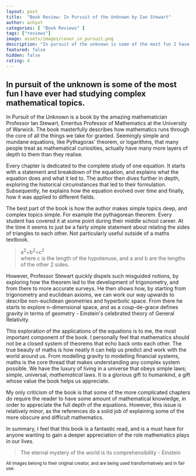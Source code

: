```yaml
---
layout: post
title:  "Book Review: In Pursuit of the Unknown by Ian Stewart"
author: achyut
categories: [ "Book Reviews" ]
tags: ["reviews"]
image: assets/images/cover_in_pursuit.png
description: "In pursuit of the unknown is some of the most fun I have ever had studying complex mathematical topics."
featured: false
hidden: false
rating: 4
---
```


## In pursuit of the unknown is some of the most fun I have ever had studying complex mathematical topics.

In Pursuit of the Unknown is a book by the amazing mathematician Professor Ian Stewart, Emeritus Professor of Mathematics at the University of Warwick. The book masterfully describes how mathematics runs through the core of all the things we take for granted. Seemingly simple and mundane equations, like Pythagoras' theorem, or logarithms, that many people treat as mathematical curiosities, actually have many more layers of depth to them than they realise.

Every chapter is dedicated to the complete study of one equation. It starts with a statement and breakdown of the equation, and explains what the equation does and what it led to. The author then dives further in depth, exploring the historical circumstances that led to their formulation. Subsequently, he explains how the equation evolved over time and finally, how it was applied to different fields. 

The best part of the book is how the author makes simple topics deep, and complex topics simple. For example the pythagorean theorem. Every student has covered it at some point during their middle school career. At the time it seems to just be a fairly simple statement about relating the sides of triangles to each other. Not particularly useful outside of a maths textbook. 

>a<sup>2</sup>+b<sup>2</sup>=c<sup>2</sup> <br>
where c is the length of the hypotenuse, and a and b are the lengths of the other 2 sides.

However, Professor Stewart quickly dispels such misguided notions, by exploring how the theorem led to the development of trigonometry, and from there to more accurate surveys. He then shows how, by starting from trigonometry and euclidean axioms, we can work our way upwards to describe non-euclidean geometries and hyperbolic space. From there he starts to explore n-dimensional space, and as a coup-de-grace defines gravity in terms of geometry - Einstein's celebrated theory of General Relativity. 

This exploration of the applications of the equations is to me, the most important component of the book. I personally feel that mathematics should not be a closed system of theorems that echo back onto each other. The true beauty of maths is how neatly it can help us predict and work with the world around us. From modelling gravity to modelling financial systems, maths is the core thread that makes understanding any complex system possible. We have the luxury of living in a universe that obeys simple laws; simple, universal, *mathematical* laws. It is a glorious gift to humankind, a gift whose value the book helps us appreciate. 

My only criticism of the book is that some of the more complicated chapters do require the reader to have some amount of mathematical knowledge, in order to appreciate the full depth of the equations. However, this issue is relatively minor, as the references do a solid job of explaining some of the more obscure and difficult mathematics.

In summary, I feel that this book is a fantastic read, and is a must have for anyone wanting to gain a deeper appreciation of the role mathematics plays in our lives.

> The eternal mystery of the world is its comprehensibility - Einstein

<small>All images belong to their original creator, and are being used transformatively and in fair use.</small>